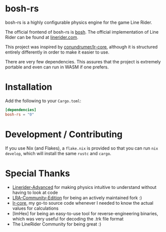 
# bosh-rs

bosh-rs is a highly configurable physics engine for the game Line Rider.

The official frontend of bosh-rs is [bosh]. The official implementation
of Line Rider can be found at [linerider.com].

This project was inspired by [conundrumer/lr-core], although it is structured
entirely differently in order to make it easier to use.

There are very few dependencies.
This assures that the project is extremely portable and
even can run in WASM if one prefers.

# Installation

Add the following to your `Cargo.toml`:
```toml
[dependencies]
bosh-rs = "0"
```

# Development / Contributing

If you use Nix (and Flakes), a `flake.nix` is provided so that you can run `nix develop`, which will install the same `rustc` and `cargo`.

# Special Thanks

 * [Linerider-Advanced][lra] for making physics intuitive to
   understand without having to look at code
 * [LRA-Community-Edition][lra-ce] for being an actively maintained fork :)
 * [lr-core][conundrumer/lr-core], my go-to source code whenever I needed 
   to know the actual values for calculations
 * [ImHex] for being an easy-to-use tool for reverse-engineering binaries,
   which was very useful for decoding the .trk file format
 * The LineRider Community for being great :)

[bosh]: https://github.com/deanveloper/bosh
[conundrumer/lr-core]: https://github.com/conundrumer/lr-core
[serde]: https://serde.rs/
[linerider.com]: https://linerider.com/
[lra-ce]: https://github.com/RatherBeLunar/LRA-Community-Edition
[lra]: https://github.com/jealouscloud/linerider-advanced

